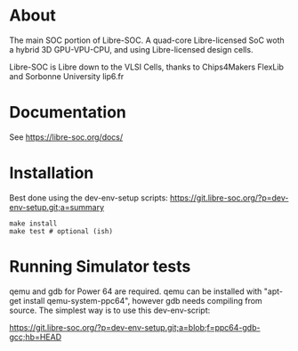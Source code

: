 # About

The main SOC portion of Libre-SOC. A quad-core Libre-licensed SoC woth a 
hybrid 3D GPU-VPU-CPU, and using Libre-licensed design cells.

Libre-SOC is Libre down to the VLSI Cells, thanks to Chips4Makers FlexLib
and Sorbonne University lip6.fr

# Documentation

See https://libre-soc.org/docs/

# Installation

Best done using the dev-env-setup scripts:
https://git.libre-soc.org/?p=dev-env-setup.git;a=summary

    make install
    make test # optional (ish)

# Running Simulator tests

qemu and gdb for Power 64 are required.  qemu can be installed with
"apt-get install qemu-system-ppc64", however gdb needs compiling from
source.  The simplest way is to use this dev-env-script:

https://git.libre-soc.org/?p=dev-env-setup.git;a=blob;f=ppc64-gdb-gcc;hb=HEAD
